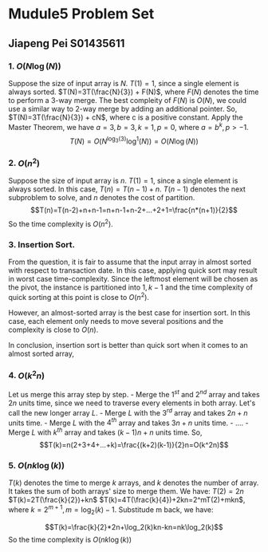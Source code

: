 # Mudule5 Problem Set
## __Jiapeng Pei S01435611__

### 1. $O(N\log(N))$
Suppose the size of input array is $N$. $T(1)=1$, since a single element is always sorted. 
$T(N)=3T(\frac{N}{3}) + F(N)$, where $F(N)$ denotes the time to perform a 3-way merge. 
The best compleity of $F(N)$ is $O(N)$, we could use a similar way to 2-way merge by adding an additional pointer. 
So, $T(N)=3T(\frac{N}{3}) + cN$, where c is a positive constant. Apply the Master Theorem, we have $a=3, b=3, k=1, p=0$, where $a=b^k, p>-1$. 
$$T(N)=O(N^{\log_3(3)}\log^1(N))=O(N\log(N))$$

### 2. $O(n^2)$
Suppose the size of input array is $n$. $T(1)=1$, since a single element is always sorted. In this case, $T(n)=T(n-1) + n$. $T(n-1)$ denotes the next subproblem to solve, and $n$ denotes the cost of partition. 
$$T(n)=T(n-2)+n+n-1=n+n-1+n-2+...+2+1=\frac{n*(n+1)}{2}$$
So the time complexity is $O(n^2)$.

### 3. Insertion Sort.
From the question, it is fair to assume that the input array in almost sorted with respect to transaction date. In this case, applying quick sort may result in worst case time-complexity. Since the leftmost element will be chosen as the pivot, the instance is partitioned into $1, k-1$ and the time complexity of quick sorting at this point is close to $O(n^2)$.

However, an almost-sorted array is the best case for insertion sort. In this case, each element only needs to move several positions and the complexity is close to $O(n)$. 

In conclusion, insertion sort is better than quick sort when it comes to an almost sorted array,

### 4. $O(k^2n)$
Let us merge this array step by step. 
	- Merge the $1^{st}$ and $2^{nd}$ array and takes $2n$ units time, since we need to traverse every elements in both array. Let's call the new longer array $L$.
	- Merge $L$ with the $3^{rd}$ array and takes $2n+n$ units time.
	- Merge $L$ with the $4^{th}$ array and takes $3n+n$ units time.
	- ....
	- Merge $L$ with $k^{th}$ array and takes $(k-1)n+n$ units time.
So, $$T(k)=n(2+3+4+...+k)=\frac{(k+2)(k-1)}{2}n=O(k^2n)$$

### 5. $O(nk\log(k))$
$T(k)$ denotes the time to merge $k$ arrays, and $k$ denotes the number of array. It takes the sum of both arrays' size to merge them. We have: 
$T(2)=2n$
$T(k)=2T(\frac{k}{2})+kn$
$T(k)=4T(\frac{k}{4})+2kn=2^mT(2)+mkn$, where $k=2^{m+1}, m=\log_2(k)-1$.
Substitude m back, we have:

$$T(k)=\frac{k}{2}*2n+\log_2(k)kn-kn=nk\log_2(k)$$
So the time complexity is $O(nk\log(k))$